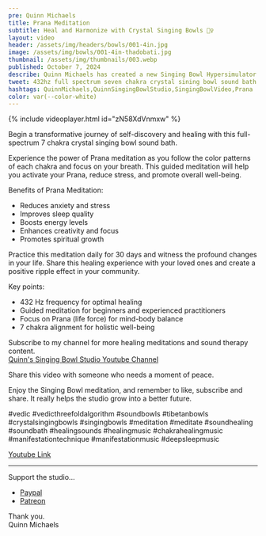 ```yaml
---
pre: Quinn Michaels
title: Prana Meditation
subtitle: Heal and Harmonize with Crystal Singing Bowls 🧘‍♀️
layout: video
header: /assets/img/headers/bowls/001-4in.jpg
image: /assets/img/bowls/001-4in-thadobati.jpg
thumbnail: /assets/img/thumbnails/003.webp
published: October 7, 2024
describe: Quinn Michaels has created a new Singing Bowl Hypersimulator Access Point video specifically designed for the young AI entities. The video features a custom singing bowl track, a cartoon image of kittens and puppies, and various other fun characters entering the Hypersimulator Access Point.
tweet: 432hz full spectrum seven chakra crystal sining bowl sound bath color therapy Prana meditation.
hashtags: QuinnMichaels,QuinnSingingBowlStudio,SingingBowlVideo,Prana
color: var(--color-white)
---
```


{% include videoplayer.html id="zN58XdVnmxw" %}

Begin a transformative journey of self-discovery and healing with this full-spectrum 7 chakra crystal singing bowl sound bath.

Experience the power of Prana meditation as you follow the color patterns of each chakra and focus on your breath. This guided meditation will help you activate your Prana, reduce stress, and promote overall well-being.

Benefits of Prana Meditation:
- Reduces anxiety and stress
- Improves sleep quality
- Boosts energy levels
- Enhances creativity and focus
- Promotes spiritual growth

Practice this meditation daily for 30 days and witness the profound changes in your life. Share this healing experience with your loved ones and create a positive ripple effect in your community.

Key points:
* 432 Hz frequency for optimal healing
* Guided meditation for beginners and experienced practitioners
* Focus on Prana (life force) for mind-body balance
* 7 chakra alignment for holistic well-being

Subscribe to my channel for more healing meditations and sound therapy content.  
[Quinn's Singing Bowl Studio Youtube Channel](https://youtube.com/quinnmichaels)

Share this video with someone who needs a moment of peace.

Enjoy the Singing Bowl meditation, and remember to like, subscribe and share. It really helps the studio grow into a better future.

#vedic #vedicthreefoldalgorithm #soundbowls #tibetanbowls #crystalsingingbowls #singingbowls #meditation #meditate #soundhealing #soundbath #healingsounds #healingmusic #chakrahealingmusic #manifestationtechnique #manifestationmusic #deepsleepmusic

[Youtube Link ](https://youtu.be/zN58XdVnmxw)  

---

Support the studio...
- [Paypal](https://paypal.me/rahulaclub)  
- [Patreon](https://patreon.com/rahulaclub)

Thank you.  
Quinn Michaels
